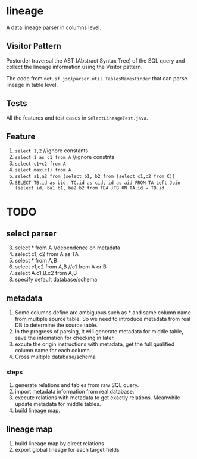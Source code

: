 # lineage

A data lineage parser in columns level.

## Visitor Pattern

Postorder traversal the AST (Abstract Syntax Tree) of the SQL query and collect the lineage information using the Visitor pattern.

The code from `net.sf.jsqlparser.util.TablesNamesFinder` that can parse lineage in table level.

## Tests

All the features and test cases in `SelectLineageTest.java`.

## Feature

1. `select 1,2`  //ignore constants
2. `select 1 as c1 from A`  //ignore constnts
1. `select c1+c2 from A`
2. `select max(c1) from A`
3. `select a1,a2 from (select b1, b2 from (select c1,c2 from C))`
4. `SELECT TB.id as bid, TC.id as cid, id as aid FROM TA Left Join (select id, ba1 b1, ba2 b2 from TBA )TB ON TA.id = TB.id`

# TODO

## select parser

3. select * from A  //dependence on metadata
4. select c1, c2 from A as TA
5. select * from A,B
6. select c1,c2 from A,B //c1 from A or B
7. select A.c1,B.c2 from A,B 
8. specify default database/schema

## metadata

1. Some columns define are ambiguous such as * and same column name from multiple source table. So we need to introduce metadata from real DB to determine the source table.
2. In the progress of parsing, it will generate metadata for middle table, save the infomation for checking in later.
3. excute the origin instructions with metadata, get the full qualified column name for each column.
4. Cross multiple database/schema

### steps

1. generate relations and tables from raw SQL query.
2. import metadata information from real database.
3. execute relations with metadata to get exactly relations. Meanwhile update metadata for middle tables.
4. build lineage map.

## lineage map

1. build lineage map by direct relations
2. export global lineage for each target fields

